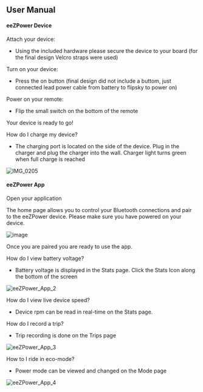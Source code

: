 ## User Manual

#### eeZPower Device

Attach your device:

-	Using the included hardware please secure the device to your board (for the final design Velcro straps were used)

Turn on your device:

-	Press the on button (final design did not include a buttom, just connected lead power cable from battery to flipsky to power on)

Power on your remote:

-	Flip the small switch on the bottom of the remote

Your device is ready to go!

How do I charge my device?

- The charging port is located on the side of the device. Plug in the charger and plug the charger into the wall. Charger light turns green when full charge is reached

![IMG_0205](https://user-images.githubusercontent.com/17459282/164177147-5700a7dd-dab7-4433-8db4-90f605652888.jpg)

#### eeZPower App

Open your application

The home page allows you to control your Bluetooth connections and pair to the eeZPower device. Please make sure you have powered on your device.

![image](https://user-images.githubusercontent.com/17459282/164178574-040c5275-1390-42a7-9255-23e0b08b48b5.png)

Once you are paired you are ready to use the app.

How do I view battery voltage?

-	Battery voltage is displayed in the Stats page. Click the Stats Icon along the bottom of the screen

![eeZPower_App_2](https://user-images.githubusercontent.com/17459282/164178195-56ffb919-23a6-491c-a541-72011b08d698.jpg)

How do I view live device speed?

-	Device rpm can be read in real-time on the Stats page.

How do I record a trip?

-	Trip recording is done on the Trips page

![eeZPower_App_3](https://user-images.githubusercontent.com/17459282/164178226-39ff2cbe-3b99-4e08-933d-2403ccd554ff.jpg)

How to I ride in eco-mode?

-	Power mode can be viewed and changed on the Mode page

![eeZPower_App_4](https://user-images.githubusercontent.com/17459282/164178262-ddaf325c-88c2-436d-88b2-15fc35bddef6.jpg)
